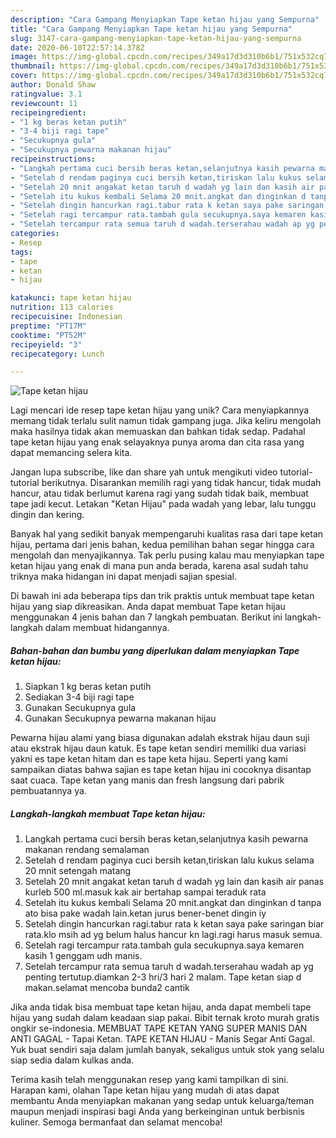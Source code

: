 ```yaml
---
description: "Cara Gampang Menyiapkan Tape ketan hijau yang Sempurna"
title: "Cara Gampang Menyiapkan Tape ketan hijau yang Sempurna"
slug: 3147-cara-gampang-menyiapkan-tape-ketan-hijau-yang-sempurna
date: 2020-06-10T22:57:14.378Z
image: https://img-global.cpcdn.com/recipes/349a17d3d310b6b1/751x532cq70/tape-ketan-hijau-foto-resep-utama.jpg
thumbnail: https://img-global.cpcdn.com/recipes/349a17d3d310b6b1/751x532cq70/tape-ketan-hijau-foto-resep-utama.jpg
cover: https://img-global.cpcdn.com/recipes/349a17d3d310b6b1/751x532cq70/tape-ketan-hijau-foto-resep-utama.jpg
author: Donald Shaw
ratingvalue: 3.1
reviewcount: 11
recipeingredient:
- "1 kg beras ketan putih"
- "3-4 biji ragi tape"
- "Secukupnya gula"
- "Secukupnya pewarna makanan hijau"
recipeinstructions:
- "Langkah pertama cuci bersih beras ketan,selanjutnya kasih pewarna makanan rendang semalaman"
- "Setelah d rendam paginya cuci bersih ketan,tiriskan lalu kukus selama 20 mnit setengah matang"
- "Setelah 20 mnit angakat ketan taruh d wadah yg lain dan kasih air panas kurleb 500 ml.masuk kak air bertahap sampai teraduk rata"
- "Setelah itu kukus kembali Selama 20 mnit.angkat dan dinginkan d tanpa ato bisa pake wadah lain.ketan jurus bener-benet dingin iy"
- "Setelah dingin hancurkan ragi.tabur rata k ketan saya pake saringan biar rata.klo msih ad yg belum halus hancur kn lagi.ragi harus masuk semua."
- "Setelah ragi tercampur rata.tambah gula secukupnya.saya kemaren kasih 1 genggam udh manis."
- "Setelah tercampur rata semua taruh d wadah.terserahau wadah ap yg penting tertutup.diamkan 2-3 hri/3 hari 2 malam. Tape ketan siap d makan.selamat mencoba bunda2 cantik"
categories:
- Resep
tags:
- tape
- ketan
- hijau

katakunci: tape ketan hijau 
nutrition: 113 calories
recipecuisine: Indonesian
preptime: "PT17M"
cooktime: "PT52M"
recipeyield: "3"
recipecategory: Lunch

---
```



![Tape ketan hijau](https://img-global.cpcdn.com/recipes/349a17d3d310b6b1/751x532cq70/tape-ketan-hijau-foto-resep-utama.jpg)

Lagi mencari ide resep tape ketan hijau yang unik? Cara menyiapkannya memang tidak terlalu sulit namun tidak gampang juga. Jika keliru mengolah maka hasilnya tidak akan memuaskan dan bahkan tidak sedap. Padahal tape ketan hijau yang enak selayaknya punya aroma dan cita rasa yang dapat memancing selera kita.

Jangan lupa subscribe, like dan share yah untuk mengikuti video tutorial-tutorial berikutnya. Disarankan memilih ragi yang tidak hancur, tidak mudah hancur, atau tidak berlumut karena ragi yang sudah tidak baik, membuat tape jadi kecut. Letakan &#34;Ketan Hijau&#34; pada wadah yang lebar, lalu tunggu dingin dan kering.

Banyak hal yang sedikit banyak mempengaruhi kualitas rasa dari tape ketan hijau, pertama dari jenis bahan, kedua pemilihan bahan segar hingga cara mengolah dan menyajikannya. Tak perlu pusing kalau mau menyiapkan tape ketan hijau yang enak di mana pun anda berada, karena asal sudah tahu triknya maka hidangan ini dapat menjadi sajian spesial.


Di bawah ini ada beberapa tips dan trik praktis untuk membuat tape ketan hijau yang siap dikreasikan. Anda dapat membuat Tape ketan hijau menggunakan 4 jenis bahan dan 7 langkah pembuatan. Berikut ini langkah-langkah dalam membuat hidangannya.

<!--inarticleads1-->

##### Bahan-bahan dan bumbu yang diperlukan dalam menyiapkan Tape ketan hijau:

1. Siapkan 1 kg beras ketan putih
1. Sediakan 3-4 biji ragi tape
1. Gunakan Secukupnya gula
1. Gunakan Secukupnya pewarna makanan hijau


Pewarna hijau alami yang biasa digunakan adalah ekstrak hijau daun suji atau ekstrak hijau daun katuk. Es tape ketan sendiri memiliki dua variasi yakni es tape ketan hitam dan es tape keta hijau. Seperti yang kami sampaikan diatas bahwa sajian es tape ketan hijau ini cocoknya disantap saat cuaca. Tape ketan yang manis dan fresh langsung dari pabrik pembuatannya ya. 

<!--inarticleads2-->

##### Langkah-langkah membuat Tape ketan hijau:

1. Langkah pertama cuci bersih beras ketan,selanjutnya kasih pewarna makanan rendang semalaman
1. Setelah d rendam paginya cuci bersih ketan,tiriskan lalu kukus selama 20 mnit setengah matang
1. Setelah 20 mnit angakat ketan taruh d wadah yg lain dan kasih air panas kurleb 500 ml.masuk kak air bertahap sampai teraduk rata
1. Setelah itu kukus kembali Selama 20 mnit.angkat dan dinginkan d tanpa ato bisa pake wadah lain.ketan jurus bener-benet dingin iy
1. Setelah dingin hancurkan ragi.tabur rata k ketan saya pake saringan biar rata.klo msih ad yg belum halus hancur kn lagi.ragi harus masuk semua.
1. Setelah ragi tercampur rata.tambah gula secukupnya.saya kemaren kasih 1 genggam udh manis.
1. Setelah tercampur rata semua taruh d wadah.terserahau wadah ap yg penting tertutup.diamkan 2-3 hri/3 hari 2 malam. Tape ketan siap d makan.selamat mencoba bunda2 cantik


Jika anda tidak bisa membuat tape ketan hijau, anda dapat membeli tape hijau yang sudah dalam keadaan siap pakai. Bibit ternak kroto murah gratis ongkir se-indonesia. MEMBUAT TAPE KETAN YANG SUPER MANIS DAN ANTI GAGAL - Tapai Ketan. TAPE KETAN HIJAU - Manis Segar Anti Gagal. Yuk buat sendiri saja dalam jumlah banyak, sekaligus untuk stok yang selalu siap sedia dalam kulkas anda. 

Terima kasih telah menggunakan resep yang kami tampilkan di sini. Harapan kami, olahan Tape ketan hijau yang mudah di atas dapat membantu Anda menyiapkan makanan yang sedap untuk keluarga/teman maupun menjadi inspirasi bagi Anda yang berkeinginan untuk berbisnis kuliner. Semoga bermanfaat dan selamat mencoba!
